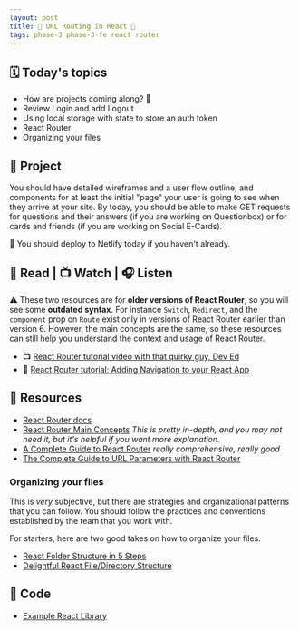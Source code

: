 ```yaml
---
layout: post
title: 🦊 URL Routing in React 🦊
tags: phase-3 phase-3-fe react router
---
```


## 🗓️ Today's topics

- How are projects coming along? 👀
- Review Login and add Logout
- Using local storage with state to store an auth token
- React Router
- Organizing your files

## 🎯 Project

You should have detailed wireframes and a user flow outline, and components for at least the initial "page" your user is going to see when they arrive at your site. By today, you should be able to make GET requests for questions and their answers (if you are working on Questionbox) or for cards and friends (if you are working on Social E-Cards).

🚀 You should deploy to Netlify today if you haven't already.

## 📖 Read | 📺 Watch | 🎧 Listen

⚠️ These two resources are for **older versions of React Router**, so you will see some **outdated syntax**. For instance `Switch`, `Redirect`, and the `component` prop on `Route` exist only in versions of React Router earlier than version 6. However, the main concepts are the same, so these resources can still help you understand the context and usage of React Router.

- 📺 [React Router tutorial video with that quirky guy, Dev Ed](https://www.youtube.com/watch?v=Law7wfdg_ls)
- 📖 [React Router tutorial: Adding Navigation to your React App](https://faun.pub/react-router-tutorial-adding-navigation-to-your-react-app-8cd8d0dacc31)

## 🔖 Resources

- [React Router docs](https://reactrouter.com/en/main)
- [React Router Main Concepts](https://reactrouter.com/en/main/start/concepts) _This is pretty in-depth, and you may not need it, but it's helpful if you want more explanation._
- [A Complete Guide to React Router](https://ui.dev/react-router-tutorial/) _really comprehensive, really good_
- [The Complete Guide to URL Parameters with React Router](https://ui.dev/react-router-url-parameters/)

### Organizing your files

This is _very_ subjective, but there are strategies and organizational patterns that you can follow. You should follow the practices and conventions established by the team that you work with.

For starters, here are two good takes on how to organize your files.

- [React Folder Structure in 5 Steps](https://www.robinwieruch.de/react-folder-structure/)
- [Delightful React File/Directory Structure](https://www.joshwcomeau.com/react/file-structure/)

## 👾 Code

- [Example React Library](https://github.com/Momentum-Team-15/example-react-library)
